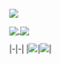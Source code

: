 ![](https://i.imgur.com/tPQYo8K.png)

<a href="https://github.com/anuraghazra/github-readme-stats">
  <img align="center" src="https://github-readme-stats.vercel.app/api?username=shtrausslearning&show_icons=true&theme=tokyonight&hide=contribs,prs" />
</a>
<a href="https://github.com/shtrausslearning/github-readme-stats">
  <img align="center" src="https://github-readme-stats.vercel.app/api/top-langs/?username=shtrausslearning&theme=tokyonight&langs_count=4&layout=compact" />
</a>

|-|-|
|![](https://github-readme-stats.vercel.app/api?username=shtrausslearning&show_icons=true&theme=tokyonight&hide=contribs,prs)|![](https://github-readme-stats.vercel.app/api?username=shtrausslearning&show_icons=true&theme=tokyonight&hide=contribs,prs)|
